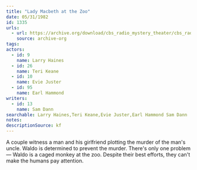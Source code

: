 ```yaml
---
title: "Lady Macbeth at the Zoo"
date: 05/31/1982
id: 1335
urls: 
  - url: https://archive.org/download/cbs_radio_mystery_theater/cbs_radio_mystery_theater-1301-1350.zip/cbs_radio_mystery_theater-1301-1350%2Fcbsrmt_1335_lady_macbeth_at_the_zoo.mp3
    source: archive-org
tags: 
actors:  
  - id: 9
    name: Larry Haines  
  - id: 26
    name: Teri Keane  
  - id: 10
    name: Evie Juster  
  - id: 95
    name: Earl Hammond
writers:  
  - id: 13
    name: Sam Dann
searchable: Larry Haines,Teri Keane,Evie Juster,Earl Hammond Sam Dann
notes: 
descriptionSource: kf
---
```

A couple witness a man and his girlfriend plotting the murder of the man's uncle. Waldo is determined to prevent the murder. There's only one problem — Waldo is a caged monkey at the zoo. Despite their best efforts, they can't make the humans pay attention.